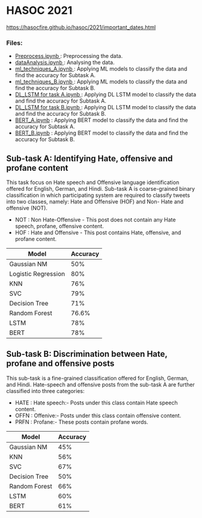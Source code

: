 # HASOC 2021

https://hasocfire.github.io/hasoc/2021/important_dates.html

### Files: 

* <a href="./Preprocess.ipynb"> Preprocess.ipynb </a> : Preprocessing the data.
* <a href="./dataAnalysis.ipynb"> dataAnalysis.ipynb </a> : Analysing the data.
* <a href="./Subtask A/ml_techniques_A.ipynb">ml_techniques_A.ipynb </a> : Applying ML models to classify the data and find the accuracy for Subtask A.
* <a href="./Subtask B/ml_techniques_B.ipynb">ml_techniques_B.ipynb </a> : Applying ML models to classify the data and find the accuracy for Subtask B.
* <a href="./Subtask A/DL_LSTM for task A.ipynb">DL_LSTM for task A.ipynb </a> : Applying DL LSTM model to classify the data and find the accuracy for Subtask A.
* <a href="./Subtask B/DL_LSTM for task B.ipynb">DL_LSTM for task B.ipynb </a> : Applying DL LSTM model to classify the data and find the accuracy for Subtask B.
* <a href="./Subtask A/BERT_A.ipynb">BERT_A.ipynb</a> : Applying BERT model to classify the data and find the accuracy for Subtask A.
* <a href="./Subtask B/BERT_B.ipynb">BERT_B.ipynb</a> : Applying BERT model to classify the data and find the accuracy for Subtask B.


## Sub-task A: Identifying Hate, offensive and profane content
This task focus on Hate speech and Offensive language identification offered for English, German, and Hindi. Sub-task A is coarse-grained binary classification in which participating system are required to classify tweets into two classes, namely: Hate and Offensive (HOF) and Non- Hate and offensive (NOT).

* NOT :
Non Hate-Offensive - This post does not contain any Hate speech, profane, offensive content.
* HOF :
Hate and Offensive - This post contains Hate, offensive, and profane content.

Model | Accuracy
------------- | -------------
Gaussian NM  | 50%
Logistic Regression  | 80%
KNN | 76%
SVC | 79%
Decision Tree | 71%
Random Forest  | 76.6%
LSTM | 78%
BERT  | 78%


## Sub-task B: Discrimination between Hate, profane and offensive posts
This sub-task is a fine-grained classification offered for English, German, and Hindi. Hate-speech and offensive posts from the sub-task A are further classified into three categories:

* HATE :
Hate speech:- Posts under this class contain Hate speech content.
* OFFN :
Offenive:- Posts under this class contain offensive content.
* PRFN :
Profane:- These posts contain profane words.

Model | Accuracy
------------- | -------------
Gaussian NM  | 45%
KNN | 56%
SVC | 67%
Decision Tree | 50%
Random Forest  | 66%
LSTM | 60%
BERT  | 61%
